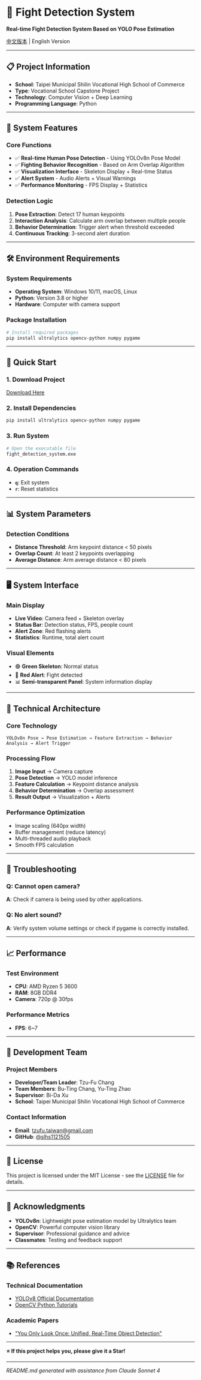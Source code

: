 # 🥊 Fight Detection System
**Real-time Fight Detection System Based on YOLO Pose Estimation**

[中文版本](README_zh.md) | English Version

---

## 📋 Project Information
- **School**: Taipei Municipal Shilin Vocational High School of Commerce
- **Type**: Vocational School Capstone Project
- **Technology**: Computer Vision + Deep Learning
- **Programming Language**: Python

---

## 🎯 System Features

### Core Functions
- ✅ **Real-time Human Pose Detection** - Using YOLOv8n Pose Model
- ✅ **Fighting Behavior Recognition** - Based on Arm Overlap Algorithm
- ✅ **Visualization Interface** - Skeleton Display + Real-time Status
- ✅ **Alert System** - Audio Alerts + Visual Warnings
- ✅ **Performance Monitoring** - FPS Display + Statistics

### Detection Logic
1. **Pose Extraction**: Detect 17 human keypoints
2. **Interaction Analysis**: Calculate arm overlap between multiple people
3. **Behavior Determination**: Trigger alert when threshold exceeded
4. **Continuous Tracking**: 3-second alert duration

---

## 🛠️ Environment Requirements

### System Requirements
- **Operating System**: Windows 10/11, macOS, Linux
- **Python**: Version 3.8 or higher
- **Hardware**: Computer with camera support

### Package Installation
```bash
# Install required packages
pip install ultralytics opencv-python numpy pygame
```

---

## 🚀 Quick Start

### 1. Download Project
[Download Here](https://github.com/slhs1121505/Fight_detection_system/releases/tag/Yogurt)

### 2. Install Dependencies
```bash
pip install ultralytics opencv-python numpy pygame
```

### 3. Run System
```bash
# Open the executable file
fight_detection_system.exe
```

### 4. Operation Commands
- **`q`**: Exit system
- **`r`**: Reset statistics

---

## 📊 System Parameters

### Detection Conditions
- **Distance Threshold**: Arm keypoint distance < 50 pixels
- **Overlap Count**: At least 2 keypoints overlapping
- **Average Distance**: Arm average distance < 80 pixels

---

## 🖥️ System Interface

### Main Display
- **Live Video**: Camera feed + Skeleton overlay
- **Status Bar**: Detection status, FPS, people count
- **Alert Zone**: Red flashing alerts
- **Statistics**: Runtime, total alert count

### Visual Elements
- 🟢 **Green Skeleton**: Normal status
- 🔴 **Red Alert**: Fight detected
- 📊 **Semi-transparent Panel**: System information display

---

## 🧠 Technical Architecture

### Core Technology
```
YOLOv8n Pose → Pose Estimation → Feature Extraction → Behavior Analysis → Alert Trigger
```

### Processing Flow
1. **Image Input** → Camera capture
2. **Pose Detection** → YOLO model inference
3. **Feature Calculation** → Keypoint distance analysis
4. **Behavior Determination** → Overlap assessment
5. **Result Output** → Visualization + Alerts

### Performance Optimization
- Image scaling (640px width)
- Buffer management (reduce latency)
- Multi-threaded audio playback
- Smooth FPS calculation

---

## 🐛 Troubleshooting

### Q: Cannot open camera?
**A**: Check if camera is being used by other applications.

### Q: No alert sound?
**A**: Verify system volume settings or check if pygame is correctly installed.

---

## 📈 Performance

### Test Environment
- **CPU**: AMD Ryzen 5 3600
- **RAM**: 8GB DDR4
- **Camera**: 720p @ 30fps

### Performance Metrics
- **FPS**: 6~7

---

## 👥 Development Team

### Project Members
- **Developer/Team Leader**: Tzu-Fu Chang
- **Team Members**: Bu-Ting Chang, Yu-Ting Zhao
- **Supervisor**: Bi-Da Xu
- **School**: Taipei Municipal Shilin Vocational High School of Commerce

### Contact Information
- **Email**: tzufu.taiwan@gmail.com
- **GitHub**: [@slhs1121505](https://github.com/slhs1121505)

---

## 📄 License
This project is licensed under the MIT License - see the [LICENSE](LICENSE) file for details.

---

## 🙏 Acknowledgments
- **YOLOv8n**: Lightweight pose estimation model by Ultralytics team
- **OpenCV**: Powerful computer vision library
- **Supervisor**: Professional guidance and advice
- **Classmates**: Testing and feedback support

---

## 📚 References

### Technical Documentation
- [YOLOv8 Official Documentation](https://docs.ultralytics.com/)
- [OpenCV Python Tutorials](https://steam.oxxostudio.tw/category/python/ai/opencv-index.html)

### Academic Papers
- ["You Only Look Once: Unified, Real-Time Object Detection"](https://www.cv-foundation.org/openaccess/content_cvpr_2016/papers/Redmon_You_Only_Look_CVPR_2016_paper.pdf)

---

**⭐ If this project helps you, please give it a Star!**

---

*README.md generated with assistance from Claude Sonnet 4*
